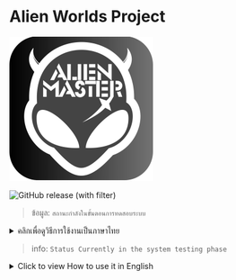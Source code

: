 # Alien Worlds Project

![](256x256.png)

![GitHub release (with filter)](https://img.shields.io/github/v/release/Kittipob-K/alien-worlds-project)


> ข้อมูล: `สถานะกำลังในขั้นตอนการทดสอบระบบ`

<details>
<summary>คลิกเพื่อดูวิธีการใช้งานเป็นภาษาไทย</summary>

## ขั้นตอนการสมัครสมาชิก
1. ลงทะเบียนเป็นสมาชิกที่ [https://alien-master.com](https://alien-master.com)
2. หากระบบขอรหัส OTP จะส่งไปยังอีเมลที่คุณใช้สำหรับการลงทะเบียน (หากคุณไม่ได้รับอีเมล โปรดตรวจสอบในโฟลเดอร์สแปมของคุณ)

## ขั้นตอนการดาวน์โหลดโปรแกรม
1. เข้าไปที่ GitHub > [Releases](https://github.com/Kittipob-K/alien-worlds-project/releases)
2. เลือกเวอร์ชันล่าสุดและดาวน์โหลดไฟล์โปรแกรมตามระบบปฏิบัติการของคุณ

...

| ระบบปฏิบัติการ | ไฟล์ |
| ------------ | ------------ |
| Windows 10/11 64 bit | .exe |
| MacOS | .dmg |
| Linux 64 bit | .AppImage |

...

## ขั้นตอนการเปิดใช้งานและลงทะเบียนโปรแกรม
1. เข้าสู่ระบบโปรแกรมด้วยบัญชีที่คุณลงทะเบียน
2. คัดลอกหมายเลขฮาร์ดแวร์ (Hardware ID) (พบใน Control Panel) และนำไปลงทะเบียนที่ [https://alien-master.com](https://alien-master.com)
3. เมื่อการลงทะเบียนสำเร็จ จำนวนเครดิตที่คุณมีจะปรากฏ
4. คุณสามารถเพิ่มบัญชี Wax เพิ่มเติมได้ (ไฟล์ .xlsx [https://shorturl.asia/UREm7](https://shorturl.asia/UREm7))

## ค่าบริการและการเติมเครดิต
- การเติมเครดิตสำหรับการใช้บริการสามารถทำได้ผ่านทาง 2 ช่องทาง:
   1. ผ่านระบบบล็อกเชน wax
   2. ผ่านรหัส QR โดยใช้ PromptPay (ระบบชำระเงินผ่านมือถือในประเทศไทย)
- ค่าบริการเป็น 10% ของยอดรายได้จากการขุด TLM ที่ได้รับในแต่ละธุรกรรม ระบบจะหักค่านี้ออกจากจำนวนเครดิตที่มีอยู่ในระบบ

</details>

> info: `Status Currently in the system testing phase`

<details>
<summary>Click to view How to use it in English</summary>

## Membership Registration Steps
1. Register as a member at [https://alien-master.com](https://alien-master.com).
2. If the system requests an OTP, it will be sent to the email address you used for registration. If you don't receive the email, please check your spam folder.

## Program Download Steps
1. Visit GitHub > [Releases](https://github.com/Kittipob-K/alien-worlds-project/releases).
2. Select the latest version and download the program file based on your operating system.

...

| Operating System | File |
| ------------ | ------------ |
| Windows 10/11 64 bit | .exe |
| MacOS | .dmg |
| Linux 64 bit | .AppImage |

...

## Program Activation and Registration Steps
1. Log into the program using your registered account.
2. Copy the Hardware ID (found in the Control Panel) and use it for registration at [https://alien-master.com](https://alien-master.com).
3. After completing the registration, the amount of credits you have will be displayed.
4. You can add additional Wax accounts (file .xlsx [https://shorturl.asia/UREm7](https://shorturl.asia/UREm7)).

## Service Fees and Credit Top-Up
- Top-up of credits for service usage can be done through 2 channels:
   1. Via the wax blockchain system
   2. Via the QR code using PromptPay (a mobile payment system in Thailand)
- The service fee is 10% of the TLM mining proceeds received in each transaction. The system deducts this fee from the available credit amount.

</details>
